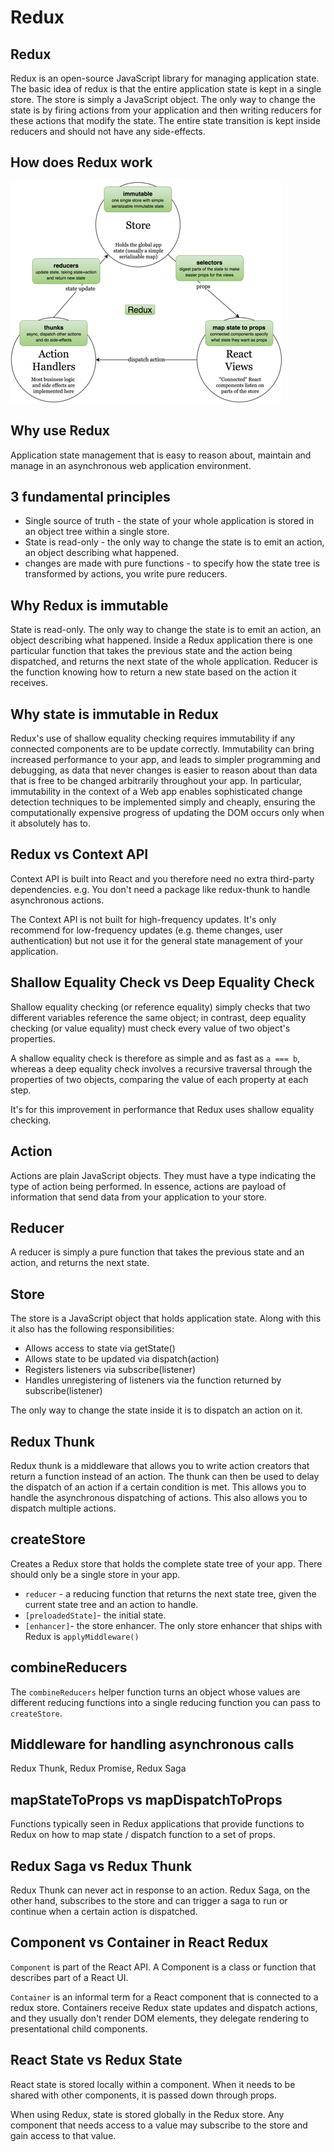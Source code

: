# Redux

## Redux

Redux is an open-source JavaScript library for managing application state. The basic idea of redux is that the entire application state is kept in a single store. The store is simply a JavaScript object. The only way to change the state is by firing actions from your application and then writing reducers for these actions that modify the state. The entire state transition is kept inside reducers and should not have any side-effects. 

## How does Redux work

![](.gitbook/assets/image%20%281%29.png)

## Why use Redux

Application state management that is easy to reason about, maintain and manage in an asynchronous web application environment. 

## 3 fundamental principles

* Single source of truth - the state of your whole application is stored in an object tree within a single store.
* State is read-only - the only way to change the state is to emit an action, an object describing what happened.
* changes are made with pure functions - to specify how the state tree is transformed by actions, you write pure reducers. 

## Why Redux is immutable

State is read-only. The only way to change the state is to emit an action, an object describing what happened. Inside a Redux application there is one particular function that takes the previous state and the action being dispatched, and returns the next state of the whole application. Reducer is the function knowing how to return a new state based on the action it receives. 

## Why state is immutable in Redux

Redux's use of shallow equality checking requires immutability if any connected components are to be update correctly. Immutability can bring increased performance to your app, and leads to simpler programming and debugging, as data that never changes is easier to reason about than data that is free to be changed arbitrarily throughout your app. In particular, immutability in the context of a Web app enables sophisticated change detection techniques to be implemented simply and cheaply, ensuring the computationally expensive progress of updating the DOM occurs only when it absolutely has to. 

## Redux vs Context API

Context API is built into React and you therefore need no extra third-party dependencies. e.g. You don't need a package like redux-thunk to handle asynchronous actions. 

The Context API is not built for high-frequency updates. It's only recommend for low-frequency updates \(e.g. theme changes, user authentication\) but not use it for the general state management of your application. 

## Shallow Equality Check vs Deep Equality Check

Shallow equality checking \(or reference equality\) simply checks that two different variables reference the same object; in contrast, deep equality checking \(or value equality\) must check every value of two object's properties.  

A shallow equality check is therefore as simple and as fast as `a === b`, whereas a deep equality check involves a recursive traversal through the properties of two objects, comparing the value of each property at each step.

It's for this improvement in performance that Redux uses shallow equality checking. 

## Action

Actions are plain JavaScript objects. They must have a type indicating the type of action being performed. In essence, actions are payload of information that send data from your application to your store. 

## Reducer

A reducer is simply a pure function that takes the previous state and an action, and returns the next state. 

## Store

The store is a JavaScript object that holds application state. Along with this it also has the following responsibilities:

* Allows access to state via getState\(\)
* Allows state to be updated via dispatch\(action\)
* Registers listeners via subscribe\(listener\)
* Handles unregistering of listeners via the function returned by subscribe\(listener\)

The only way to change the state inside it is to dispatch an action on it. 

## Redux Thunk

Redux thunk is a middleware that allows you to write action creators that return a function instead of an action. The thunk can then be used to delay the dispatch of an action if a certain condition is met. This allows you to handle the asynchronous dispatching of actions. This also allows you to dispatch multiple actions. 

## createStore

Creates a Redux store that holds the complete state tree of your app. There should only be a single store in your app. 

* `reducer` - a reducing function that returns the next state tree, given the current state tree and an action to handle. 
* `[preloadedState]`- the initial state. 
* `[enhancer]`- the store enhancer. The only store enhancer that ships with Redux is `applyMiddleware()`

## combineReducers

The `combineReducers` helper function turns an object whose values are different reducing functions into a single reducing function you can pass to `createStore`.

## Middleware for handling asynchronous calls

Redux Thunk, Redux Promise, Redux Saga

## mapStateToProps vs mapDispatchToProps

Functions typically seen in Redux applications that provide functions to Redux on how to map state / dispatch function to a set of props. 

## Redux Saga vs Redux Thunk

Redux Thunk can never act in response to an action. Redux Saga, on the other hand, subscribes to the store and can trigger a saga to run or continue when a certain action is dispatched. 

## Component vs Container in React Redux

`Component` is part of the React API. A Component is a class or function that describes part of a React UI. 

`Container` is an informal term for a React component that is connected to a redux store. Containers receive Redux state updates and dispatch actions, and they usually don't render DOM elements, they delegate rendering to presentational child components. 

## React State vs Redux State

React state is stored locally within a component. When it needs to be shared with other components, it is passed down through props. 

When using Redux, state is stored globally in the Redux store. Any component that needs access to a value may subscribe to the store and gain access to that value. 





